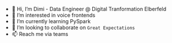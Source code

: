- 👋 Hi, I’m Dimi - Data Engineer @ Digital Tranformation Elberfeld
- 👄 I’m interested in voice frontends
- 🌱 I’m currently learning PySpark
- 💞️ I’m looking to collaborate on `Great Expectations`
- 📫 Reach me via teams

<!---
GHIF0/GHIF0 is a ✨ special ✨ repository because its `README.md` (this file) appears on your GitHub profile.
You can click the Preview link to take a look at your changes.
--->
